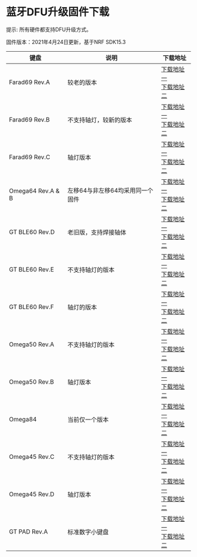 
蓝牙DFU升级固件下载
=====================
提示: 所有硬件都支持DFU升级方式。

固件版本：2021年4月24日更新，基于NRF SDK15.3

| 键盘        | 说明          | 下载地址 |
| ------------| --            |---- |
| Farad69 Rev.A     | 较老的版本        |<a href="http://lotkb.cn/down/dfu/farad69-a.zip" class="button">下载地址一</a><br><a href="http://glab.online/down/dfu/farad69-a.zip" class="button">下载地址二</a> |
| Farad69 Rev.B     | 不支持轴灯，较新的版本        |<a href="http://lotkb.cn/down/dfu/farad69-b.zip" class="button">下载地址一</a><br><a href="http://glab.online/down/dfu/farad69-b.zip" class="button">下载地址二</a> |
| Farad69 Rev.C     | 轴灯版本        |<a href="http://lotkb.cn/down/dfu/farad69-c.zip" class="button">下载地址一</a><br><a href="http://glab.online/down/dfu/farad69-c.zip" class="button">下载地址二</a> |
| Omega64 Rev.A & B     | 左移64与非左移64均采用同一个固件        |<a href="http://lotkb.cn/down/dfu/Omega64.zip" class="button">下载地址一</a><br><a href="http://glab.online/down/dfu/Omega64.zip" class="button">下载地址二</a> |
| GT BLE60 Rev.D     | 老旧版，支持焊接轴体        |<a href="http://lotkb.cn/down/dfu/gt-ble60-d.zip" class="button">下载地址一</a><br><a href="http://glab.online/down/dfu/gt-ble60-d.zip" class="button">下载地址二</a> |
| GT BLE60 Rev.E     | 不支持轴灯的版本        |<a href="http://lotkb.cn/down/dfu/gt-ble60-e.zip" class="button">下载地址一</a><br><a href="http://glab.online/down/dfu/gt-ble60-e.zip" class="button">下载地址二</a> |
| GT BLE60 Rev.F     | 轴灯的版本        |<a href="http://lotkb.cn/down/dfu/gt-ble60-f.zip" class="button">下载地址一</a><br><a href="http://glab.online/down/dfu/gt-ble60-f.zip" class="button">下载地址二</a> |
| Omega50 Rev.A    | 不支持轴灯的版本        |<a href="http://lotkb.cn/down/dfu/Omega50-a.zip" class="button">下载地址一</a><br><a href="http://glab.online/down/dfu/Omega50-a.zip" class="button">下载地址二</a> |
| Omega50 Rev.B    | 轴灯版本        |<a href="http://lotkb.cn/down/dfu/Omega50-b.zip" class="button">下载地址一</a><br><a href="http://glab.online/down/dfu/Omega50-b.zip" class="button">下载地址二</a> |
| Omega84    | 当前仅一个版本        |<a href="http://lotkb.cn/down/dfu/Omega84.zip" class="button">下载地址一</a><br><a href="http://glab.online/down/dfu/Omega84.zip" class="button">下载地址二</a> |
| Omega45 Rev.C    | 不支持轴灯的版本        |<a href="http://lotkb.cn/down/dfu/Omega45-c.zip" class="button">下载地址一</a><br><a href="http://glab.online/down/dfu/Omega45-c.zip" class="button">下载地址二</a> |
| Omega45 Rev.D    | 轴灯版本        |<a href="http://lotkb.cn/down/dfu/Omega45-d.zip" class="button">下载地址一</a><br><a href="http://glab.online/down/dfu/Omega45-d.zip" class="button">下载地址二</a>|
| GT PAD Rev.A    | 标准数字小键盘        |<a href="http://lotkb.cn/down/dfu/gt-pad-a.zip" class="button">下载地址一</a><br><a href="http://glab.online/down/dfu/gt-pad-a.zip" class="button">下载地址二</a> |
